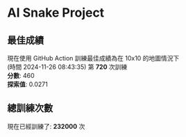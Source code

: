 
# AI Snake Project

## **最佳成績**
現在使用 GitHub Action 訓練最佳成績為在 10x10 的地圖情況下  
(時間 2024-11-26 08:43:35) 第 **720** 次訓練  
**分數**: 460  
**探索值**: 0.0271

## 總訓練次數
現在已經訓練了: **232000** 次
